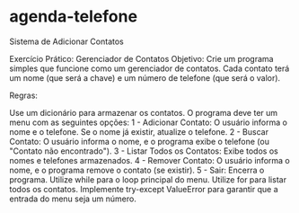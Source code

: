 # agenda-telefone
Sistema de Adicionar Contatos 

Exercício Prático: Gerenciador de Contatos
Objetivo: Crie um programa simples que funcione como um gerenciador de contatos. Cada contato terá um nome (que será a chave) e um número de telefone (que será o valor).

Regras:

Use um dicionário para armazenar os contatos.
O programa deve ter um menu com as seguintes opções:
1 - Adicionar Contato: O usuário informa o nome e o telefone. Se o nome já existir, atualize o telefone.
2 - Buscar Contato: O usuário informa o nome, e o programa exibe o telefone (ou "Contato não encontrado").
3 - Listar Todos os Contatos: Exibe todos os nomes e telefones armazenados.
4 - Remover Contato: O usuário informa o nome, e o programa remove o contato (se existir).
5 - Sair: Encerra o programa.
Utilize while para o loop principal do menu.
Utilize for para listar todos os contatos.
Implemente try-except ValueError para garantir que a entrada do menu seja um número.
